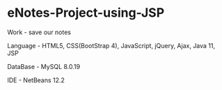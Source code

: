 # eNotes-Project-using-JSP

Work - save our notes

Language - HTML5, CSS(BootStrap 4), JavaScript, jQuery, Ajax, Java 11, JSP

DataBase - MySQL 8.0.19

IDE - NetBeans 12.2
